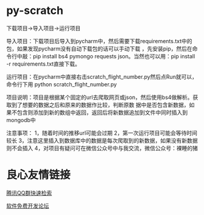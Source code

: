 # py-scratch

下载项目->导入项目->运行项目

导入项目：下载项目后导入到pycharm中，然后需要下载requirements.txt中的包，如果发现pycharm没有自动下载包的话可以手动下载
，先安装pip，然后在命令行中敲：pip install bs4 pymongo requests json。当然也可以用：pip install -r requirements.txt直接下载。

运行项目：在pycharm中直接右击scratch_flight_number.py然后点Run就可以，命令行下用 python scratch_flight_number.py

项目说明：项目是根据某个固定的url去爬取网页或json，然后使用bs4做解析。获取到了想要的数据之后和原来的数据作比较，判断原数
据中是否包含新数据，如果不包含则添加到新的数组中返回，返回后将新数据追加到文件中同时插入到mongodb中

注意事项：
1，随着时间的推移url可能会过期
2，第一次运行项目可能会等待时间较长
3，注意这里插入到数据库中的数据是每次爬取到的新数据，如果没有新数据则不会插入
4，对项目有疑问可在微信公众号中与我交流，微信公众号：裸睡的猪



 # 良心友情链接

[腾讯QQ群快速检索](http://u.720life.cn/s/8cf73f7c)

[软件免费开发论坛](http://u.720life.cn/s/bbb01dc0)